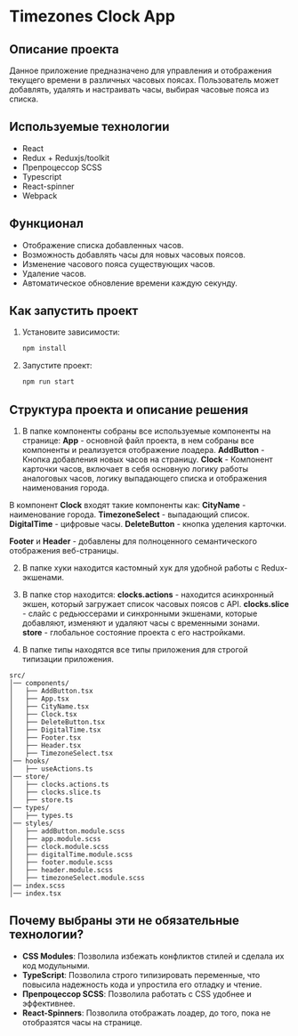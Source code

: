 # Timezones Clock App

## Описание проекта

Данное приложение предназначено для управления и отображения текущего времени в различных часовых поясах. Пользователь может добавлять, удалять и настраивать часы, выбирая часовые пояса из списка.

## Используемые технологии

- React
- Redux + Reduxjs/toolkit
- Препроцессор SCSS
- Typescript
- React-spinner
- Webpack

## Функционал

- Отображение списка добавленных часов.
- Возможность добавлять часы для новых часовых поясов.
- Изменение часового пояса существующих часов.
- Удаление часов.
- Автоматическое обновление времени каждую секунду.

## Как запустить проект

1. Установите зависимости:
   ```bash
   npm install
   ```
2. Запустите проект:
   ```bash
   npm run start
   ```

## Структура проекта и описание решения

1. В папке компоненты собраны все используемые компоненты на странице:
**App** - основной файл проекта, в нем собраны все компоненты и реализуется отображение лоадера.
**AddButton** - Кнопка добавления новых часов на страницу.
**Clock** - Компонент карточки часов, включает в себя основную логику работы аналоговых часов, логику выпадающего списка и отображения наименования города.

В компонент **Clock** входят такие компоненты как:
**CityName** - наименование города.
**TimezoneSelect** - выпадающий список.
**DigitalTime** - цифровые часы.
**DeleteButton** - кнопка уделения карточки.

**Footer** и **Header** - добавлены для полноценного семантического отображения веб-страницы.

2. В папке хуки находится кастомный хук для удобной работы с Redux-экшенами.

3. В папке стор находится:
**clocks.actions** - находится асинхронный экшен, который загружает список часовых поясов с API.
**clocks.slice** - слайс с редьюссерами и синхронными экшенами, которые добавляют, изменяют и удаляют часы с временными зонами.  
**store** - глобальное состояние проекта с его настройками.

4. В папке типы находятся все типы приложения для строгой типизации приложения.

```
src/
│── components/
│   ├── AddButton.tsx
│   ├── App.tsx
│   ├── CityName.tsx
│   ├── Clock.tsx
│   ├── DeleteButton.tsx
│   ├── DigitalTime.tsx
│   ├── Footer.tsx
│   ├── Header.tsx
│   ├── TimezoneSelect.tsx
│── hooks/
│   ├── useActions.ts
│── store/
│   ├── clocks.actions.ts
│   ├── clocks.slice.ts
│   ├── store.ts
│── types/
│   ├── types.ts
│── styles/
│   ├── addButton.module.scss
│   ├── app.module.scss
│   ├── clock.module.scss
│   ├── digitalTime.module.scss
│   ├── footer.module.scss
│   ├── header.module.scss
│   ├── timezoneSelect.module.scss
│── index.scss
│── index.tsx
```

## Почему выбраны эти не обязательные технологии?

- **CSS Modules**: Позволила избежать конфликтов стилей и сделала их код модульными.
- **TypeScript**: Позволила строго типизировать переменные, что повысила надежность кода и упростила его отладку и чтение.
- **Препроцессор SCSS**: Позволила работать с CSS удобнее и эффективнее.
- **React-Spinners**: Позволила отображать лоадер, до того, пока не отобразятся часы на странице.